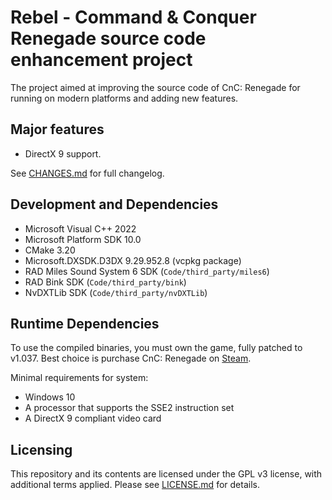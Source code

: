 # Rebel - Command & Conquer Renegade source code enhancement project

The project aimed at improving the source code of CnC: Renegade for running on modern platforms and adding new features.

## Major features

* DirectX 9 support.

See [CHANGES.md](CHANGES.md) for full changelog.

## Development and Dependencies

* Microsoft Visual C++ 2022
* Microsoft Platform SDK 10.0
* CMake 3.20
* Microsoft.DXSDK.D3DX 9.29.952.8 (vcpkg package)
* RAD Miles Sound System 6 SDK (`Code/third_party/miles6`)
* RAD Bink SDK (`Code/third_party/bink`)
* NvDXTLib SDK (`Code/third_party/nvDXTLib`)

## Runtime Dependencies

To use the compiled binaries, you must own the game, fully patched to v1.037. Best choice is purchase CnC: Renegade
on [Steam](https://store.steampowered.com/app/2229890/Command__Conquer_Renegade/).

Minimal requirements for system:

* Windows 10
* A processor that supports the SSE2 instruction set
* A DirectX 9 compliant video card

## Licensing

This repository and its contents are licensed under the GPL v3 license, with additional terms applied.
Please see [LICENSE.md](LICENSE.md) for details.
